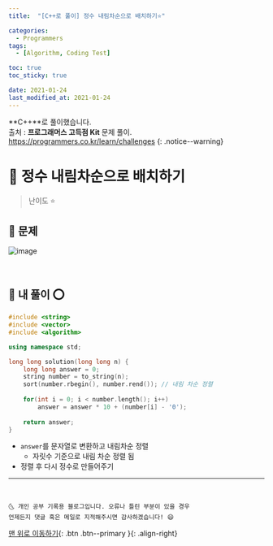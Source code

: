 ```yaml
---
title:  "[C++로 풀이] 정수 내림차순으로 배치하기⭐" 

categories:
  - Programmers
tags:
  - [Algorithm, Coding Test]

toc: true
toc_sticky: true

date: 2021-01-24
last_modified_at: 2021-01-24
---
```

**C++**로 풀이했습니다.  
출처 : **프로그래머스 고득점 Kit** 문제 풀이. <https://programmers.co.kr/learn/challenges>
{: .notice--warning}

# 📌 정수 내림차순으로 배치하기

> 난이도 ⭐

## 🚀 문제

![image](https://user-images.githubusercontent.com/42318591/105624996-69878c00-5e69-11eb-960c-256c64ff46b6.png)

<br>

## 🚀 내 풀이 ⭕

```cpp
#include <string>
#include <vector>
#include <algorithm>

using namespace std;

long long solution(long long n) {
    long long answer = 0;
    string number = to_string(n);
    sort(number.rbegin(), number.rend()); // 내림 차순 정렬
    
    for(int i = 0; i < number.length(); i++)
        answer = answer * 10 + (number[i] - '0');
    
    return answer;
}
```

- `answer`를 문자열로 변환하고 내림차순 정렬
  - 자릿수 기준으로 내림 차순 정렬 됨
- 정렬 후 다시 정수로 만들어주기

***
<br>

    🌜 개인 공부 기록용 블로그입니다. 오류나 틀린 부분이 있을 경우 
    언제든지 댓글 혹은 메일로 지적해주시면 감사하겠습니다! 😄

[맨 위로 이동하기](#){: .btn .btn--primary }{: .align-right}